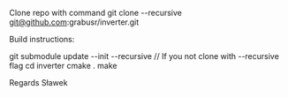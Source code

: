 Clone repo with command
git clone --recursive git@github.com:grabusr/inverter.git

Build instructions:

git submodule update --init --recursive // If you not clone with --recursive flag
cd inverter
cmake .
make

Regards
Sławek